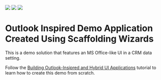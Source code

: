 <!-- default badges list -->
![](https://img.shields.io/endpoint?url=https://codecentral.devexpress.com/api/v1/VersionRange/128659080/16.2.3%2B)
[![](https://img.shields.io/badge/Open_in_DevExpress_Support_Center-FF7200?style=flat-square&logo=DevExpress&logoColor=white)](https://supportcenter.devexpress.com/ticket/details/T196733)
[![](https://img.shields.io/badge/📖_How_to_use_DevExpress_Examples-e9f6fc?style=flat-square)](https://docs.devexpress.com/GeneralInformation/403183)
<!-- default badges end -->
# Outlook Inspired Demo Application Created Using Scaffolding Wizards


This is a demo solution that features an MS Office-like UI in a CRM data setting.

Follow the [Building Outlook-Insipred and Hybrid UI Applications](https://documentation.devexpress.com/#WPF/CustomDocument17922) tutorial to learn how to create this demo from scratch.
